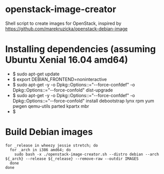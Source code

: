 # openstack-image-creator
Shell script to create images for OpenStack, inspired by https://github.com/marekruzicka/openstack-debian-image

# Installing dependencies (assuming Ubuntu Xenial 16.04 amd64)
* $ sudo apt-get update
* $ export DEBIAN_FRONTEND=noninteractive
* $ sudo apt-get -y -o Dpkg::Options::="--force-confdef" -o Dpkg::Options::="--force-confold"  dist-upgrade
* $ sudo apt-get -y -o Dpkg::Options::="--force-confdef" -o Dpkg::Options::="--force-confold"  install debootstrap lynx rpm yum pwgen qemu-utils parted kpartx mbr 
* $

# Build Debian images
```
for _release in wheezy jessie stretch; do
  for _arch in i386 amd64; do
    sudo bash -x ./openstack-image-creator.sh --distro debian --arch ${_arch} --release ${_release} --remove-raw --outdir IMAGES
  done
done
```

